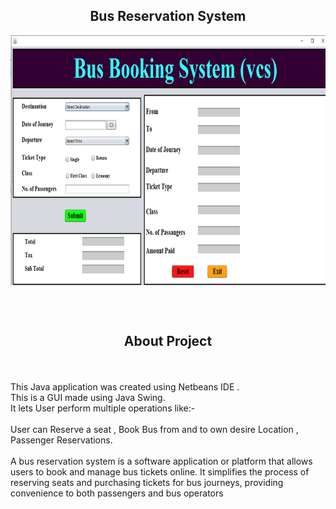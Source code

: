 <h2 align="center">Bus Reservation System</h2>
<p align="center">
 <img width="1200px" height="400px" src="https://github.com/Vizvawebsolutions/BusReservationSystem_Using_Java/blob/master/Bus%20booking%20system%20snap1.PNG" align="center" alt="GitHub Readme" />
</p><br><br>
<h2 align="center">About Project</h2><br><br>
This Java application was created using Netbeans IDE .<br>
This is a GUI made using Java Swing.</br>
It lets User perform multiple operations like:-<br><br>
               User can Reserve a seat , Book Bus from and to own desire Location , Passenger Reservations.<br><br>
A bus reservation system is a software application or platform that allows users to book and manage bus tickets online. It simplifies the process of reserving seats and purchasing tickets for bus journeys, providing convenience to both passengers and bus operators
